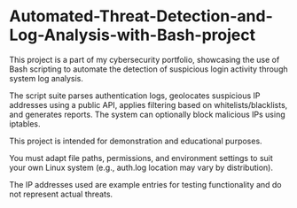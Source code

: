 # Automated-Threat-Detection-and-Log-Analysis-with-Bash-project

This project is a part of my cybersecurity portfolio, showcasing the use of Bash scripting to automate the detection of suspicious login activity through system log analysis.

The script suite parses authentication logs, geolocates suspicious IP addresses using a public API, applies filtering based on whitelists/blacklists, and generates reports. The system can optionally block malicious IPs using iptables.

This project is intended for demonstration and educational purposes.

You must adapt file paths, permissions, and environment settings to suit your own Linux system (e.g., auth.log location may vary by distribution).

The IP addresses used are example entries for testing functionality and do not represent actual threats.
